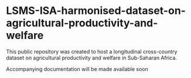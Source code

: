 # LSMS-ISA-harmonised-dataset-on-agricultural-productivity-and-welfare
This public repository was created to host a longitudinal cross-country dataset on agricultural productivity and welfare in Sub-Saharan Africa.

Accompanying documentation will be made available soon
